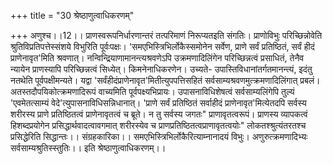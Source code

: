 +++
title = "30 श्रेष्ठाणुत्वाधिकरणम्"

+++
अणुश्च।।12।। प्राणस्वरूपनिर्धारणान्तरं तत्परिमाणं निरूप्यतइति संगतिः। प्राणोविभुः परिच्छिन्नोवेति श्रुतिविप्रतिपत्तेस्संशये विभुरिति पूर्वःपक्षः। 'समएभिस्त्रिभिर्लोकैस्समोनेन सर्वेण, प्राणे सर्वं प्रतिष्ठितं, सर्वं हीदं प्राणेनावृत'मिति श्रवणात्। नन्विन्द्रियाणामानन्त्यश्रवणेऽपि उक्रमणादिलिंगेन परिच्छिन्नत्वं प्रसाधितं, तेनैव न्यायेन प्राणस्यापि परिच्छिन्नत्वं सिध्येत्। किमनेनाधिकरणेन। उच्यते- उपास्तिविधानांतर्गतमानन्त्यं, इदंतु नतथेति पूर्वपक्षीमन्यते। यद्वा 'सर्वंहीदंप्राणेनावृत'मितीत्युपपत्तिसहितं सर्वसाम्यश्रवणमुत्क्रमणादिलिंगात् प्रबलं। अतस्तदौपयिकोत्क्रमणादिरूपं वाच्यमिति पूर्वपक्ष्यभिप्रायः। उपासनाविधिशेषत्वं सर्वसाम्यलिंगेपि तुल्यं 'एवमेतत्साम्यं वेदे'त्युपासनाविधिसन्निधानात्। 'प्राणे सर्वं प्रतिष्ठितं सर्वाहीदं प्राणेनावृत'मित्येतदपि सर्वस्य शरीरस्य प्राणे प्रतिष्ठितत्वं प्राणेनावृतत्वं च ब्रूते। न तु सर्वस्य जगतः" प्राणावृतत्वरूपं। प्राणस्य व्यापकत्वं हिशब्दप्रयोगेन प्रसिद्धार्थवादत्वावगमात् शरीरस्येव च प्राणप्रतिष्ठितत्वप्राणावृतत्वयोः" लोकतश्श्रुत्यंतरतश्च प्रसिद्धेरिति सिद्धान्तः।। संग्रहकारिका।। समएभिस्त्रिभिर्लोकैरित्याम्नानादयं विभुः। अणुरुत्क्रमणादिभ्यः सर्वसाम्यश्रुतिस्स्तुतिः।। इति श्रेष्ठाणुत्वाधिकरणम्।।
